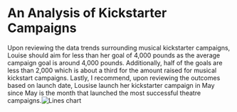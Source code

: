 # An Analysis of Kickstarter Campaigns
Upon reviewing the data trends surrounding musical kickstarter campaigns, Louise should aim for less than her goal of 4,000 pounds as the average campaign goal is around 4,000 pounds. Additionally, half of the goals are less than 2,000 which is about a third for the amount raised for musical kickstart campaigns. Lastly, I recommend, upon reviewing the outcomes based on launch date, Lousise launch her kickstarter campaign in May since May is the month that launched the most successful theatre campaigns.![Lines chart](https://user-images.githubusercontent.com/86024512/122811979-1f32fb80-d29f-11eb-9edd-1707dfa84ca3.png)
